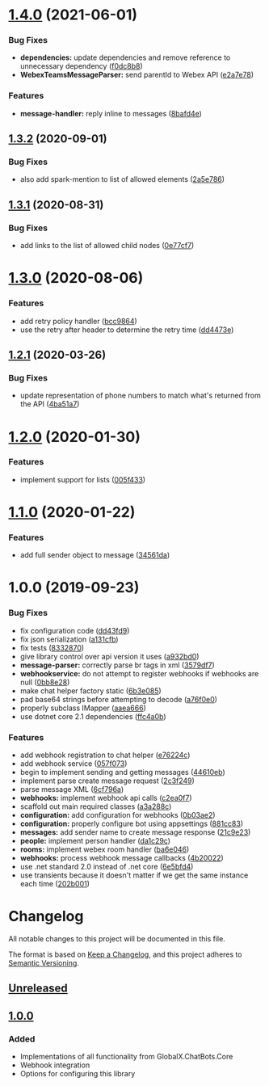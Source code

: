 # [1.4.0](https://github.com/GlobalX/GlobalX.ChatBots.WebexTeams/compare/v1.3.2...v1.4.0) (2021-06-01)


### Bug Fixes

* **dependencies:** update dependencies and remove reference to unnecessary dependency ([f0dc8b8](https://github.com/GlobalX/GlobalX.ChatBots.WebexTeams/commit/f0dc8b835afa3d1e38d2995f24f91c1c19020a52))
* **WebexTeamsMessageParser:** send parentId to Webex API ([e2a7e78](https://github.com/GlobalX/GlobalX.ChatBots.WebexTeams/commit/e2a7e78dff003668cd90da18027a92eb1816db7c))


### Features

* **message-handler:** reply inline to messages ([8bafd4e](https://github.com/GlobalX/GlobalX.ChatBots.WebexTeams/commit/8bafd4e6847ca1c624a889839273bcc1349e330d))

## [1.3.2](https://github.com/GlobalX/GlobalX.ChatBots.WebexTeams/compare/v1.3.1...v1.3.2) (2020-09-01)


### Bug Fixes

* also add spark-mention to list of allowed elements ([2a5e786](https://github.com/GlobalX/GlobalX.ChatBots.WebexTeams/commit/2a5e7863ad3d21093231ed15361dad4c2bd7d256))

## [1.3.1](https://github.com/GlobalX/GlobalX.ChatBots.WebexTeams/compare/v1.3.0...v1.3.1) (2020-08-31)


### Bug Fixes

* add links to the list of allowed child nodes ([0e77cf7](https://github.com/GlobalX/GlobalX.ChatBots.WebexTeams/commit/0e77cf727325805b7fc2415f681267695e3cd3e9))

# [1.3.0](https://github.com/GlobalX/GlobalX.ChatBots.WebexTeams/compare/v1.2.1...v1.3.0) (2020-08-06)


### Features

* add retry policy handler ([bcc9864](https://github.com/GlobalX/GlobalX.ChatBots.WebexTeams/commit/bcc986450a91fd4b2f1bc7c190b9e7ef9f69a3a4))
* use the retry after header to determine the retry time ([dd4473e](https://github.com/GlobalX/GlobalX.ChatBots.WebexTeams/commit/dd4473eddb23c2ca5bee22bbd464ef9d779ad18f))

## [1.2.1](https://github.com/GlobalX/GlobalX.ChatBots.WebexTeams/compare/v1.2.0...v1.2.1) (2020-03-26)


### Bug Fixes

* update representation of phone numbers to match what's returned from the API ([4ba51a7](https://github.com/GlobalX/GlobalX.ChatBots.WebexTeams/commit/4ba51a72c8ec2043b2b80f7390f39e93273821e8))

# [1.2.0](https://github.com/GlobalX/GlobalX.ChatBots.WebexTeams/compare/v1.1.0...v1.2.0) (2020-01-30)


### Features

* implement support for lists ([005f433](https://github.com/GlobalX/GlobalX.ChatBots.WebexTeams/commit/005f433f726335813c9c69a9dbcb2762229aff12))

# [1.1.0](https://github.com/GlobalX/GlobalX.ChatBots.WebexTeams/compare/v1.0.0...v1.1.0) (2020-01-22)


### Features

* add full sender object to message ([34561da](https://github.com/GlobalX/GlobalX.ChatBots.WebexTeams/commit/34561da5bc935bff852099e38fced7c6d318439b))

# 1.0.0 (2019-09-23)


### Bug Fixes

* fix configuration code ([dd43fd9](https://github.com/GlobalX/GlobalX.ChatBots.WebexTeams/commit/dd43fd9))
* fix json serialization ([a131cfb](https://github.com/GlobalX/GlobalX.ChatBots.WebexTeams/commit/a131cfb))
* fix tests ([8332870](https://github.com/GlobalX/GlobalX.ChatBots.WebexTeams/commit/8332870))
* give library control over api version it uses ([a932bd0](https://github.com/GlobalX/GlobalX.ChatBots.WebexTeams/commit/a932bd0))
* **message-parser:** correctly parse br tags in xml ([3579df7](https://github.com/GlobalX/GlobalX.ChatBots.WebexTeams/commit/3579df7))
* **webhookservice:** do not attempt to register webhooks if webhooks are null ([0bb8e28](https://github.com/GlobalX/GlobalX.ChatBots.WebexTeams/commit/0bb8e28))
* make chat helper factory static ([6b3e085](https://github.com/GlobalX/GlobalX.ChatBots.WebexTeams/commit/6b3e085))
* pad base64 strings before attempting to decode ([a76f0e0](https://github.com/GlobalX/GlobalX.ChatBots.WebexTeams/commit/a76f0e0))
* properly subclass IMapper ([aaea666](https://github.com/GlobalX/GlobalX.ChatBots.WebexTeams/commit/aaea666))
* use dotnet core 2.1 dependencies ([ffc4a0b](https://github.com/GlobalX/GlobalX.ChatBots.WebexTeams/commit/ffc4a0b))


### Features

* add webhook registration to chat helper ([e76224c](https://github.com/GlobalX/GlobalX.ChatBots.WebexTeams/commit/e76224c))
* add webhook service ([057f073](https://github.com/GlobalX/GlobalX.ChatBots.WebexTeams/commit/057f073))
* begin to implement sending and getting messages ([44610eb](https://github.com/GlobalX/GlobalX.ChatBots.WebexTeams/commit/44610eb))
* implement parse create message request ([2c3f249](https://github.com/GlobalX/GlobalX.ChatBots.WebexTeams/commit/2c3f249))
* parse message XML ([6cf796a](https://github.com/GlobalX/GlobalX.ChatBots.WebexTeams/commit/6cf796a))
* **webhooks:** implement webhook api calls ([c2ea0f7](https://github.com/GlobalX/GlobalX.ChatBots.WebexTeams/commit/c2ea0f7))
* scaffold out main required classes ([a3a288c](https://github.com/GlobalX/GlobalX.ChatBots.WebexTeams/commit/a3a288c))
* **configuration:** add configuration for webhooks ([0b03ae2](https://github.com/GlobalX/GlobalX.ChatBots.WebexTeams/commit/0b03ae2))
* **configuration:** properly configure bot using appsettings ([881cc83](https://github.com/GlobalX/GlobalX.ChatBots.WebexTeams/commit/881cc83))
* **messages:** add sender name to create message response ([21c9e23](https://github.com/GlobalX/GlobalX.ChatBots.WebexTeams/commit/21c9e23))
* **people:** implement person handler ([da1c29c](https://github.com/GlobalX/GlobalX.ChatBots.WebexTeams/commit/da1c29c))
* **rooms:** implement webex room handler ([ba6e046](https://github.com/GlobalX/GlobalX.ChatBots.WebexTeams/commit/ba6e046))
* **webhooks:** process webhook message callbacks ([4b20022](https://github.com/GlobalX/GlobalX.ChatBots.WebexTeams/commit/4b20022))
* use .net standard 2.0 instead of .net core ([6e5bfd4](https://github.com/GlobalX/GlobalX.ChatBots.WebexTeams/commit/6e5bfd4))
* use transients because it doesn't matter if we get the same instance each time ([202b001](https://github.com/GlobalX/GlobalX.ChatBots.WebexTeams/commit/202b001))

# Changelog
All notable changes to this project will be documented in this file.

The format is based on [Keep a Changelog](https://keepachangelog.com/en/1.0.0/),
and this project adheres to [Semantic Versioning](https://semver.org/spec/v2.0.0.html).

## [Unreleased]

## [1.0.0]
### Added
- Implementations of all functionality from GlobalX.ChatBots.Core
- Webhook integration
- Options for configuring this library

[Unreleased]: https://github.com/GlobalX/GlobalX.ChatBots.WebexTeams/compare/feature/implement-functionality
[1.0.0]: https://github.com/GlobalX/GlobalX.ChatBots.WebexTeams/compare/feature/implement-functionality
